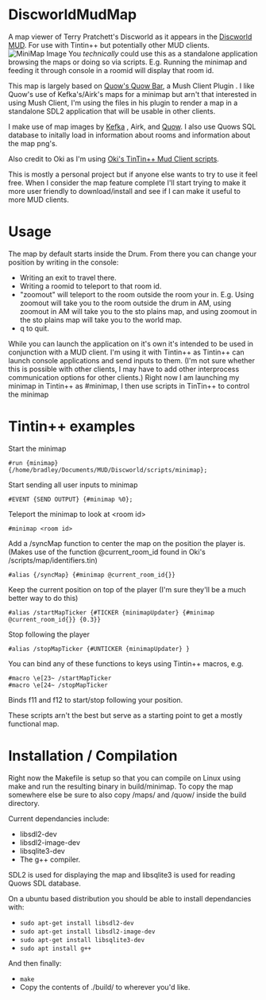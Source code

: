 # DiscworldMudMap
A map viewer of Terry Pratchett's Discworld as it appears in the [Discworld MUD](http://discworld.starturtle.net/lpc/).
For use with Tintin++ but potentially other MUD clients.
![MiniMap Image](https://i.imgur.com/CpyxuNE.png)
You _technically_ could use this as a standalone application browsing the maps or doing so via scripts.
E.g. Running the minimap and feeding it through console in a roomid will display that room id.

This map is largely based on [Quow's Quow Bar](https://quow.co.uk/minimap.php), a Mush Client Plugin . I like Quow's use of Kefka's/Airk's maps for a minimap but arn't that interested in using Mush Client, I'm using the files in his plugin to render a map in a standalone SDL2 application that will be usable in other clients.

I make use of map images by [Kefka](https://dw.daftjunk.com/) , Airk, and [Quow](http://www.quow.co.uk/).
I also use Quows SQL database to initally load in information about rooms and information about the map png's.

Also credit to Oki as I'm using [Oki's TinTin++ Mud Client scripts](https://fossil.tubul.net/tt_dw/doc/trunk/README.md).

This is mostly a personal project but if anyone else wants to try to use it feel free.
When I consider the map feature complete I'll start trying to make it more user friendly to download/install and see if I can make it useful to more MUD clients.

# Usage
The map by default starts inside the Drum. From there you can change your position by writing in the console:
 - Writing an exit to travel there.
 - Writing a roomid to teleport to that room id.
 - "zoomout" will teleport to the room outside the room your in. E.g. Using zoomout will take you to the room outside the drum in AM, using zoomout in AM will take you to the sto plains map, and using zoomout in the sto plains map will take you to the world map.
 - q to quit.
 
While you can launch the application on it's own it's intended to be used in conjunction with a MUD client.
I'm using it with Tintin++ as Tintin++ can launch console applications and send inputs to them. (I'm not sure whether this is possible with other clients,
I may have to add other interprocess communication options for other clients.)
Right now I am launching my minimap in Tintin++ as #minimap, I then use scripts in TinTin++ to control the minimap

# Tintin++ examples
Start the minimap
```
#run {minimap} {/home/bradley/Documents/MUD/Discworld/scripts/minimap};
```
Start sending all user inputs to minimap
``` 
#EVENT {SEND OUTPUT} {#minimap %0};
```
Teleport the minimap to look at \<room id>
``` 
#minimap <room id>
```
Add a /syncMap function to center the map on the position the player is. (Makes use of the function @current_room_id found in Oki's /scripts/map/identifiers.tin)
```  
#alias {/syncMap} {#minimap @current_room_id{}}
```
Keep the current position on top of the player (I'm sure they'll be a much better way to do this)
```  
#alias /startMapTicker {#TICKER {minimapUpdater} {#minimap @current_room_id{}} {0.3}}
```
Stop following the player
```  
#alias /stopMapTicker {#UNTICKER {minimapUpdater} }
```
You can bind any of these functions to keys using Tintin++ macros, e.g.
  ```  
#macro \e[23~ /startMapTicker
#macro \e[24~ /stopMapTicker
  ```  
Binds f11 and f12 to start/stop following your position.

  
These scripts arn't the best but serve as a starting point to get a mostly functional map.
   
# Installation / Compilation
Right now the Makefile is setup so that you can compile on Linux using make and run the resulting binary in build/minimap.
To copy the map somewhere else be sure to also copy /maps/ and /quow/ inside the build directory.

Current dependancies include:
 - libsdl2-dev
 - libsdl2-image-dev
 - libsqlite3-dev
 - The g++ compiler.

SDL2 is used for displaying the map and libsqlite3 is used for reading Quows SDL database.

On a ubuntu based distribution you should be able to install dependancies with:
- ```sudo apt-get install libsdl2-dev ```  
- ```sudo apt-get install libsdl2-image-dev``` 
- ```sudo apt-get install libsqlite3-dev``` 
- ```sudo apt install g++``` 

And then finally:
- ```make``` 
- Copy the contents of ./build/ to wherever you'd like.

